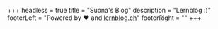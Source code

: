+++
headless = true
title = "Suona's Blog"
description = "Lernblog :)"
footerLeft = "Powered by ❤️ and [lernblog.ch](https://www.lernblog.ch)"
footerRight = ""
+++
